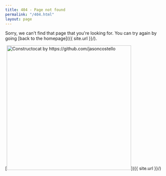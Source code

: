 ```yaml
---
title: 404 - Page not found
permalink: "/404.html"
layout: page
---
```


Sorry, we can't find that page that you're looking for. You can try again by going [back to the homepage]({{ site.url }}/).

[<img src="{{ site.url }}/images/404.jpg" alt="Constructocat by https://github.com/jasoncostello" style="width: 400px;"/>]({{ site.url }}/)
